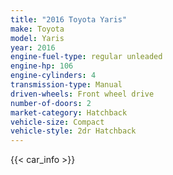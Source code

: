 ```yaml
---
title: "2016 Toyota Yaris"
make: Toyota
model: Yaris
year: 2016
engine-fuel-type: regular unleaded
engine-hp: 106
engine-cylinders: 4
transmission-type: Manual
driven-wheels: Front wheel drive
number-of-doors: 2
market-category: Hatchback
vehicle-size: Compact
vehicle-style: 2dr Hatchback
---
```


{{< car_info >}}
